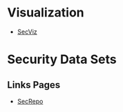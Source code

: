 # Visualization
- [SecViz](https://secviz.org/)

# Security Data Sets
## Links Pages
- [SecRepo](https://www.secrepo.com/)
